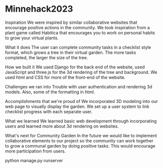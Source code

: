 # Minnehack2023
Inspiration
We were inspired by similar collaborative websites that encourage positive actions in the community. We took inspiration from a plant game called Habitica that encourages you to work on personal habits to grow your virtual plants.

What it does
The user can complete community tasks in a checklist style format, which grows a tree in their virtual garden. The more tasks completed, the larger the size of the tree.

How we built it
We used Django for the back end of the website, used JavaScript and three.js for the 3d rendering of the tree and background. We used html and CSS for more of the front-end of the website.

Challenges we ran into
Trouble with user authentication and rendering 3d models. Also, some of the formatting in html.

Accomplishments that we're proud of
We incorporated 3D modeling into our web page to visually display the garden. We set up a user system to link checklist progress with each separate user.

What we learned
We learned basic web development through incorporating users and learned more about 3d rendering on websites.

What's next for Community Garden
In the future we would like to implement collaborative elements to our project so the community can work together to grow a communal garden by doing positive tasks. This would encourage more participation from users.

python manage.py runserver
